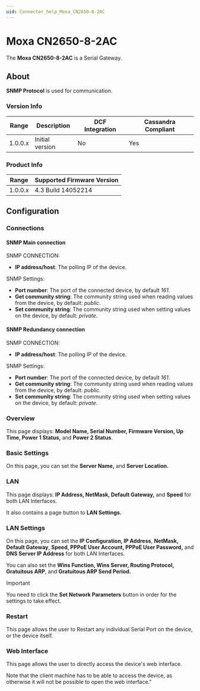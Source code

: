 ```yaml
---
uid: Connector_help_Moxa_CN2650-8-2AC
---
```


# Moxa CN2650-8-2AC

The **Moxa CN2650-8-2AC** is a Serial Gateway.

## About

**SNMP Protocol** is used for communication.

### Version Info

| **Range** | **Description** | **DCF Integration** | **Cassandra Compliant** |
|------------------|-----------------|---------------------|-------------------------|
| 1.0.0.x          | Initial version | No                  | Yes                     |

### Product Info

| Range | Supported Firmware Version |
|------------------|-----------------------------|
| 1.0.0.x          | 4.3 Build 14052214          |

## Configuration

### Connections

#### SNMP Main connection

SNMP CONNECTION:

- **IP address/host**: The polling IP of the device.

SNMP Settings:

- **Port number**: The port of the connected device, by default *161*.
- **Get community string**: The community string used when reading values from the device, by default: *public*.
- **Set community string**: The community string used when setting values on the device, by default: *private*.

#### SNMP Redundancy connection

SNMP CONNECTION:

- **IP address/host**: The polling IP of the device.

SNMP Settings:

- **Port number**: The port of the connected device, by default *161*.
- **Get community string**: The community string used when reading values from the device, by default: *public*.
- **Set community string**: The community string used when setting values on the device, by default: *private*.

### Overview

This page displays: **Model Name, Serial Number, Firmware Version, Up Time, Power 1 Status,** and **Power 2 Status**.

### Basic Settings

On this page, you can set the **Server Name,** and **Server Location.**

### LAN

This page displays: **IP Address, NetMask, Default Gateway,** and **Speed** for both LAN Interfaces.

It also contains a page button to **LAN Settings.**

### LAN Settings

On this page, you can set the **IP Configuration, IP Address**, **NetMask, Default Gateway**, **Speed, PPPoE User Account, PPPoE User Password,** and **DNS Server IP Address** for both LAN Interfaces.

You can also set the **Wins Function, Wins Server, Routing Protocol, Gratuitous ARP**, and **Gratuitous ARP Send Period.**

> [!IMPORTANT]
> You need to click the **Set Network Parameters** button in order for the settings to take effect.

### Restart

This page allows the user to Restart any individual Serial Port on the device, or the device itself.

### Web Interface

This page allows the user to directly access the device's web interface.

Note that the client machine has to be able to access the device, as otherwise it will not be possible to open the web interface."
